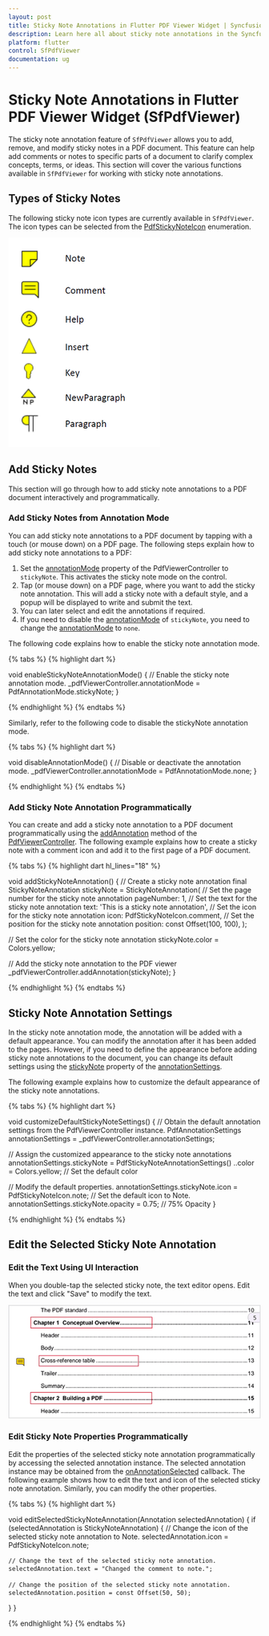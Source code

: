 ```yaml
---
layout: post
title: Sticky Note Annotations in Flutter PDF Viewer Widget | Syncfusion
description: Learn here all about sticky note annotations in the Syncfusion® Flutter PDF Viewer (SfPdfViewer) widget and more.
platform: flutter
control: SfPdfViewer
documentation: ug
---
```


# Sticky Note Annotations in Flutter PDF Viewer Widget (SfPdfViewer)

The sticky note annotation feature of `SfPdfViewer` allows you to add, remove, and modify sticky notes in a PDF document. This feature can help add comments or notes to specific parts of a document to clarify complex concepts, terms, or ideas. This section will cover the various functions available in `SfPdfViewer` for working with sticky note annotations.

## Types of Sticky Notes

The following sticky note icon types are currently available in `SfPdfViewer`. The icon types can be selected from the [PdfStickyNoteIcon](https://pub.dev/documentation/syncfusion_flutter_pdfviewer/latest/pdfviewer/PdfStickyNoteIcon.html) enumeration.

![Sticky note icon types](images/annotations/sticky-note-icon-types.png)

## Add Sticky Notes

This section will go through how to add sticky note annotations to a PDF document interactively and programmatically.

### Add Sticky Notes from Annotation Mode

You can add sticky note annotations to a PDF document by tapping with a touch (or mouse down) on a PDF page. The following steps explain how to add sticky note annotations to a PDF:

1. Set the [annotationMode](https://pub.dev/documentation/syncfusion_flutter_pdfviewer/latest/pdfviewer/PdfViewerController/annotationMode.html) property of the PdfViewerController to `stickyNote`. This activates the sticky note mode on the control.
2. Tap (or mouse down) on a PDF page, where you want to add the sticky note annotation. This will add a sticky note with a default style, and a popup will be displayed to write and submit the text.
3. You can later select and edit the annotations if required.
4. If you need to disable the [annotationMode](https://pub.dev/documentation/syncfusion_flutter_pdfviewer/latest/pdfviewer/PdfViewerController/annotationMode.html) of `stickyNote`, you need to change the [annotationMode](https://pub.dev/documentation/syncfusion_flutter_pdfviewer/latest/pdfviewer/PdfViewerController/annotationMode.html) to `none`.

The following code explains how to enable the sticky note annotation mode.

{% tabs %}
{% highlight dart %}

void enableStickyNoteAnnotationMode() {
  // Enable the sticky note annotation mode.
  _pdfViewerController.annotationMode = PdfAnnotationMode.stickyNote;
}

{% endhighlight %}
{% endtabs %}

Similarly, refer to the following code to disable the stickyNote annotation mode.

{% tabs %}
{% highlight dart %}

void disableAnnotationMode() {
  // Disable or deactivate the annotation mode.
  _pdfViewerController.annotationMode = PdfAnnotationMode.none;
}

{% endhighlight %}
{% endtabs %}

### Add Sticky Note Annotation Programmatically

You can create and add a sticky note annotation to a PDF document programmatically using the [addAnnotation](https://pub.dev/documentation/syncfusion_flutter_pdfviewer/latest/pdfviewer/PdfViewerController/addAnnotation.html) method of the [PdfViewerController](https://pub.dev/documentation/syncfusion_flutter_pdfviewer/latest/pdfviewer/PdfViewerController-class.html). The following example explains how to create a sticky note with a comment icon and add it to the first page of a PDF document.

{% tabs %}
{% highlight dart hl_lines="18" %}

void addStickyNoteAnnotation() {
  // Create a sticky note annotation
  final StickyNoteAnnotation stickyNote = StickyNoteAnnotation(
    // Set the page number for the sticky note annotation
    pageNumber: 1,
    // Set the text for the sticky note annotation
    text: 'This is a sticky note annotation',
    // Set the icon for the sticky note annotation
    icon: PdfStickyNoteIcon.comment,
    // Set the position for the sticky note annotation
    position: const Offset(100, 100),
  );

  // Set the color for the sticky note annotation
  stickyNote.color = Colors.yellow;

  // Add the sticky note annotation to the PDF viewer
  _pdfViewerController.addAnnotation(stickyNote);
}

{% endhighlight %}
{% endtabs %}

## Sticky Note Annotation Settings

In the sticky note annotation mode, the annotation will be added with a default appearance. You can modify the annotation after it has been added to the pages. However, if you need to define the appearance before adding sticky note annotations to the document, you can change its default settings using the [stickyNote](https://pub.dev/documentation/syncfusion_flutter_pdfviewer/latest/pdfviewer/PdfAnnotationSettings/stickyNote.html) property of the [annotationSettings](https://pub.dev/documentation/syncfusion_flutter_pdfviewer/latest/pdfviewer/PdfViewerController/annotationSettings.html).

The following example explains how to customize the default appearance of the sticky note annotations.

{% tabs %}
{% highlight dart %}

void customizeDefaultStickyNoteSettings() {
  // Obtain the default annotation settings from the PdfViewerController instance.
  PdfAnnotationSettings annotationSettings =
      _pdfViewerController.annotationSettings;

  // Assign the customized appearance to the sticky note annotations
  annotationSettings.stickyNote = PdfStickyNoteAnnotationSettings()
    ..color = Colors.yellow; // Set the default color

  // Modify the default properties.
  annotationSettings.stickyNote.icon =
      PdfStickyNoteIcon.note; // Set the default icon to Note.
  annotationSettings.stickyNote.opacity = 0.75; // 75% Opacity
}

{% endhighlight %}
{% endtabs %}

## Edit the Selected Sticky Note Annotation

### Edit the Text Using UI Interaction

When you double-tap the selected sticky note, the text editor opens. Edit the text and click "Save" to modify the text.

![Sticky note editing](images/annotations/sticky-notes-edit.gif)

### Edit Sticky Note Properties Programmatically

Edit the properties of the selected sticky note annotation programmatically by accessing the selected annotation instance. The selected annotation instance may be obtained from the [onAnnotationSelected](https://pub.dev/documentation/syncfusion_flutter_pdfviewer/latest/pdfviewer/SfPdfViewer/onAnnotationSelected.html) callback. The following example shows how to edit the text and icon of the selected sticky note annotation. Similarly, you can modify the other properties.

{% tabs %}
{% highlight dart %}

void editSelectedStickyNoteAnnotation(Annotation selectedAnnotation) {
  if (selectedAnnotation is StickyNoteAnnotation) {
    // Change the icon of the selected sticky note annotation to Note.
    selectedAnnotation.icon = PdfStickyNoteIcon.note;

    // Change the text of the selected sticky note annotation.
    selectedAnnotation.text = "Changed the comment to note.";

    // Change the position of the selected sticky note annotation.
    selectedAnnotation.position = const Offset(50, 50);
  }
}

{% endhighlight %}
{% endtabs %}